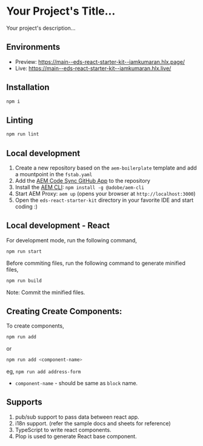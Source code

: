 # Your Project's Title...
Your project's description...

## Environments
- Preview: https://main--eds-react-starter-kit--iamkumaran.hlx.page/
- Live: https://main--eds-react-starter-kit--iamkumaran.hlx.live/

## Installation

```sh
npm i
```

## Linting

```sh
npm run lint
```

## Local development

1. Create a new repository based on the `aem-boilerplate` template and add a mountpoint in the `fstab.yaml`
1. Add the [AEM Code Sync GitHub App](https://github.com/apps/aem-code-sync) to the repository
1. Install the [AEM CLI](https://github.com/adobe/helix-cli): `npm install -g @adobe/aem-cli`
1. Start AEM Proxy: `aem up` (opens your browser at `http://localhost:3000`)
1. Open the `eds-react-starter-kit` directory in your favorite IDE and start coding :)

## Local development - React

For development mode, run the following command,
```sh
npm run start
```

Before commiting files, run the following command to generate minified files,

```sh
npm run build
```

Note: Commit the minified files.

## Creating Create Components:

To create components,

```sh
npm run add
```

or

```sh
npm run add <component-name>
```

eg, `npm run add address-form`


 - `component-name` - should be same as `block` name.


## Supports
1. pub/sub support to pass data between react app.
1. i18n support. (refer the sample docs and sheets for reference)
1. TypeScript to write react components.
1. Plop is used to generate React base component.
